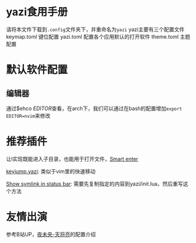 # yazi食用手册
请将本文件下载到`.config`文件夹下，并重命名为`yazi`
yazi主要有三个配置文件
keymap.toml 键位配置
yazi.toml 配置各个应用默认的打开软件
theme.toml 主题配置
# 默认软件配置
## 编辑器
通过$ehco $EDITOR$查看，在arch下，我们可以通过在bash的配置增加`export EDITOR=nvim`来修改

# 推荐插件
让l实现既能进入子目录，也能用于打开文件，[Smart enter](https://yazi-rs.github.io/docs/tips)

[keyjump.yazi](https://yazi-rs.github.io/docs/resources): 类似于vim里的快速移动

[Show symlink in status bar](https://yazi-rs.github.io/docs/tips): 需要先复制指定的内容到yazi/init.lua，然后重写这个方法


# 友情出演
参考B站UP，[夜未央-天将亮](https://www.bilibili.com/video/BV1S6421T7BD/?spm_id_from=333.788&vd_source=b4feeb49d56b01c36b710ef8dc1b9ee9)的配置介绍
